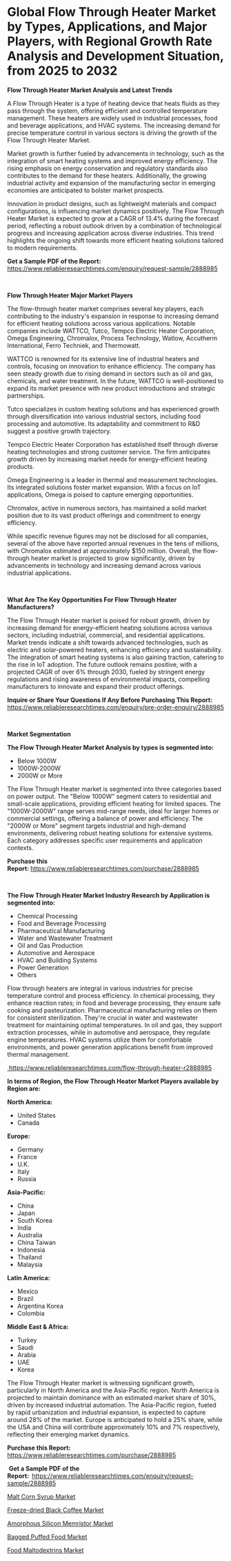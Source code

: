 <p><h1>Global Flow Through Heater Market by Types, Applications, and Major Players, with Regional Growth Rate Analysis and Development Situation, from 2025 to 2032</h1></p><p><strong>Flow Through Heater Market Analysis and Latest Trends</strong></p>
<p><p>A Flow Through Heater is a type of heating device that heats fluids as they pass through the system, offering efficient and controlled temperature management. These heaters are widely used in industrial processes, food and beverage applications, and HVAC systems. The increasing demand for precise temperature control in various sectors is driving the growth of the Flow Through Heater Market.</p><p>Market growth is further fueled by advancements in technology, such as the integration of smart heating systems and improved energy efficiency. The rising emphasis on energy conservation and regulatory standards also contributes to the demand for these heaters. Additionally, the growing industrial activity and expansion of the manufacturing sector in emerging economies are anticipated to bolster market prospects.</p><p>Innovation in product designs, such as lightweight materials and compact configurations, is influencing market dynamics positively. The Flow Through Heater Market is expected to grow at a CAGR of 13.4% during the forecast period, reflecting a robust outlook driven by a combination of technological progress and increasing application across diverse industries. This trend highlights the ongoing shift towards more efficient heating solutions tailored to modern requirements.</p></p>
<p><strong>Get a Sample PDF of the Report:&nbsp;</strong> <a href="https://www.reliableresearchtimes.com/enquiry/request-sample/2888985?utm_campaign=3047&utm_medium=2&utm_source=Github&utm_content=ia&utm_term=14032025&utm_id=flow-through-heater">https://www.reliableresearchtimes.com/enquiry/request-sample/2888985</a></p>
<p>&nbsp;</p>
<p><strong>Flow Through Heater Major Market Players</strong></p>
<p><p>The flow-through heater market comprises several key players, each contributing to the industry's expansion in response to increasing demand for efficient heating solutions across various applications. Notable companies include WATTCO, Tutco, Tempco Electric Heater Corporation, Omega Engineering, Chromalox, Process Technology, Watlow, Accutherm International, Ferro Techniek, and Thermowatt.</p><p>WATTCO is renowned for its extensive line of industrial heaters and controls, focusing on innovation to enhance efficiency. The company has seen steady growth due to rising demand in sectors such as oil and gas, chemicals, and water treatment. In the future, WATTCO is well-positioned to expand its market presence with new product introductions and strategic partnerships.</p><p>Tutco specializes in custom heating solutions and has experienced growth through diversification into various industrial sectors, including food processing and automotive. Its adaptability and commitment to R&D suggest a positive growth trajectory.</p><p>Tempco Electric Heater Corporation has established itself through diverse heating technologies and strong customer service. The firm anticipates growth driven by increasing market needs for energy-efficient heating products.</p><p>Omega Engineering is a leader in thermal and measurement technologies. Its integrated solutions foster market expansion. With a focus on IoT applications, Omega is poised to capture emerging opportunities.</p><p>Chromalox, active in numerous sectors, has maintained a solid market position due to its vast product offerings and commitment to energy efficiency.</p><p>While specific revenue figures may not be disclosed for all companies, several of the above have reported annual revenues in the tens of millions, with Chromalox estimated at approximately $150 million. Overall, the flow-through heater market is projected to grow significantly, driven by advancements in technology and increasing demand across various industrial applications.</p></p>
<p>&nbsp;</p>
<p><strong>What Are The Key Opportunities For Flow Through Heater Manufacturers?</strong></p>
<p><p>The Flow Through Heater market is poised for robust growth, driven by increasing demand for energy-efficient heating solutions across various sectors, including industrial, commercial, and residential applications. Market trends indicate a shift towards advanced technologies, such as electric and solar-powered heaters, enhancing efficiency and sustainability. The integration of smart heating systems is also gaining traction, catering to the rise in IoT adoption. The future outlook remains positive, with a projected CAGR of over 6% through 2030, fueled by stringent energy regulations and rising awareness of environmental impacts, compelling manufacturers to innovate and expand their product offerings.</p></p>
<p><strong>Inquire or Share Your Questions If Any Before Purchasing This Report:</strong> <a href="https://www.reliableresearchtimes.com/enquiry/pre-order-enquiry/2888985?utm_campaign=3047&utm_medium=2&utm_source=Github&utm_content=ia&utm_term=14032025&utm_id=flow-through-heater">https://www.reliableresearchtimes.com/enquiry/pre-order-enquiry/2888985</a></p>
<p>&nbsp;</p>
<p><strong>Market Segmentation</strong></p>
<p><strong>The Flow Through Heater Market Analysis by types is segmented into:</strong></p>
<p><ul><li>Below 1000W</li><li>1000W-2000W</li><li>2000W or More</li></ul></p>
<p><p>The Flow Through Heater market is segmented into three categories based on power output. The "Below 1000W" segment caters to residential and small-scale applications, providing efficient heating for limited spaces. The "1000W-2000W" range serves mid-range needs, ideal for larger homes or commercial settings, offering a balance of power and efficiency. The "2000W or More" segment targets industrial and high-demand environments, delivering robust heating solutions for extensive systems. Each category addresses specific user requirements and application contexts.</p></p>
<p><strong>Purchase this Report:&nbsp;</strong><a href="https://www.reliableresearchtimes.com/purchase/2888985?utm_campaign=3047&utm_medium=2&utm_source=Github&utm_content=ia&utm_term=14032025&utm_id=flow-through-heater">https://www.reliableresearchtimes.com/purchase/2888985</a></p>
<p>&nbsp;</p>
<p><strong>The Flow Through Heater Market Industry Research by Application is segmented into:</strong></p>
<p><ul><li>Chemical Processing</li><li>Food and Beverage Processing</li><li>Pharmaceutical Manufacturing</li><li>Water and Wastewater Treatment</li><li>Oil and Gas Production</li><li>Automotive and Aerospace</li><li>HVAC and Building Systems</li><li>Power Generation</li><li>Others</li></ul></p>
<p><p>Flow through heaters are integral in various industries for precise temperature control and process efficiency. In chemical processing, they enhance reaction rates; in food and beverage processing, they ensure safe cooking and pasteurization. Pharmaceutical manufacturing relies on them for consistent sterilization. They're crucial in water and wastewater treatment for maintaining optimal temperatures. In oil and gas, they support extraction processes, while in automotive and aerospace, they regulate engine temperatures. HVAC systems utilize them for comfortable environments, and power generation applications benefit from improved thermal management.</p></p>
<p><a href="https://www.reliableresearchtimes.com/flow-through-heater-r2888985?utm_campaign=3047&utm_medium=2&utm_source=Github&utm_content=ia&utm_term=14032025&utm_id=flow-through-heater">&nbsp;https://www.reliableresearchtimes.com/flow-through-heater-r2888985</a></p>
<p><strong>In terms of Region, the Flow Through Heater Market Players available by Region are:</strong></p>
<p>
    <p> <strong> North America: </strong>
        <ul>
            <li>United States</li>
            <li>Canada</li>
        </ul>
        </p> 
    <p> <strong> Europe: </strong>
        <ul>
            <li>Germany</li>
            <li>France</li>
            <li>U.K.</li>
            <li>Italy</li>
            <li>Russia</li>
        </ul>
        </p> 
    <p> <strong> Asia-Pacific: </strong>
        <ul>
            <li>China</li>
            <li>Japan</li>
            <li>South Korea</li>
            <li>India</li>
            <li>Australia</li>
            <li>China Taiwan</li>
            <li>Indonesia</li>
            <li>Thailand</li>
            <li>Malaysia</li>
        </ul>
        </p> 
    <p> <strong> Latin America: </strong>
        <ul>
            <li>Mexico</li>
            <li>Brazil</li>
            <li>Argentina Korea</li>
            <li>Colombia</li>
        </ul>
        </p> 
    <p> <strong> Middle East & Africa: </strong>
        <ul>
            <li>Turkey</li>
            <li>Saudi</li>
            <li>Arabia</li>
            <li>UAE</li>
            <li>Korea</li>
        </ul>
    </p>
    </p>
<p><p>The Flow Through Heater market is witnessing significant growth, particularly in North America and the Asia-Pacific region. North America is projected to maintain dominance with an estimated market share of 30%, driven by increased industrial automation. The Asia-Pacific region, fueled by rapid urbanization and industrial expansion, is expected to capture around 28% of the market. Europe is anticipated to hold a 25% share, while the USA and China will contribute approximately 10% and 7% respectively, reflecting their emerging market dynamics.</p></p>
<p><strong>Purchase this Report: </strong><a href="https://www.reliableresearchtimes.com/purchase/2888985?utm_campaign=3047&utm_medium=2&utm_source=Github&utm_content=ia&utm_term=14032025&utm_id=flow-through-heater">https://www.reliableresearchtimes.com/purchase/2888985</a></p>
<p>&nbsp;<strong>Get a Sample PDF of the Report:&nbsp;&nbsp;</strong><a href="https://www.reliableresearchtimes.com/enquiry/request-sample/2888985?utm_campaign=3047&utm_medium=2&utm_source=Github&utm_content=ia&utm_term=14032025&utm_id=flow-through-heater">https://www.reliableresearchtimes.com/enquiry/request-sample/2888985</a></p>
<p><strong></strong></p>
<p><p><a href="https://www.linkedin.com/pulse/historical-trends-future-projections-malt-corn-syrup-market-jdq6e?utm_campaign=3047&utm_medium=2&utm_source=Github&utm_content=ia&utm_term=14032025&utm_id=flow-through-heater">Malt Corn Syrup Market</a></p><p><a href="https://www.linkedin.com/pulse/freeze-dried-black-coffee-market-forecasted-from-2025-2032-vzz1e?utm_campaign=3047&utm_medium=2&utm_source=Github&utm_content=ia&utm_term=14032025&utm_id=flow-through-heater">Freeze-dried Black Coffee Market</a></p><p><a href="https://www.linkedin.com/pulse/amorphous-silicon-memristor-market-outlook-2025-2032-projected-ww2pe?utm_campaign=3047&utm_medium=2&utm_source=Github&utm_content=ia&utm_term=14032025&utm_id=flow-through-heater">Amorphous Silicon Memristor Market</a></p><p><a href="https://www.linkedin.com/pulse/bagged-puffed-food-market-industry-trends-forecast-period-xg6df?utm_campaign=3047&utm_medium=2&utm_source=Github&utm_content=ia&utm_term=14032025&utm_id=flow-through-heater">Bagged Puffed Food Market</a></p><p><a href="https://www.linkedin.com/pulse/food-maltodextrins-market-size-forecast-2025-2032-cagr-116-g7ipe?utm_campaign=3047&utm_medium=2&utm_source=Github&utm_content=ia&utm_term=14032025&utm_id=flow-through-heater">Food Maltodextrins Market</a></p></p>